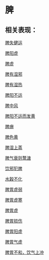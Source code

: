# 脾## 相关表现： [脾失健运](https://www.gmzyjc.com/search/result?wd=脾失健运)[脾阳虚](https://www.gmzyjc.com/search/result?wd=脾阳虚)[脾虚](https://www.gmzyjc.com/search/result?wd=脾虚)[脾有湿邪](https://www.gmzyjc.com/search/result?wd=脾有湿邪)[脾有湿热](https://www.gmzyjc.com/search/result?wd=脾有湿热)[脾阳不运](https://www.gmzyjc.com/search/result?wd=脾阳不运)[脾中风](https://www.gmzyjc.com/search/result?wd=脾中风)[脾阳不运而发黄](https://www.gmzyjc.com/search/result?wd=脾阳不运而发黄)[脾痹](https://www.gmzyjc.com/search/result?wd=脾痹)[脾色黄](https://www.gmzyjc.com/search/result?wd=脾色黄)[脾湿上蒸](https://www.gmzyjc.com/search/result?wd=脾湿上蒸)[脾气衰则鹜溏](https://www.gmzyjc.com/search/result?wd=脾气衰则鹜溏)[饮邪犯脾](https://www.gmzyjc.com/search/result?wd=饮邪犯脾)[水穀不化](https://www.gmzyjc.com/search/result?wd=水穀不化)[脾胃虚弱](https://www.gmzyjc.com/search/result?wd=脾胃虚弱)[脾胃虚寒](https://www.gmzyjc.com/search/result?wd=脾胃虚寒)[脾胃虚](https://www.gmzyjc.com/search/result?wd=脾胃虚)[脾胃损伤](https://www.gmzyjc.com/search/result?wd=脾胃损伤)[脾胃阳虚](https://www.gmzyjc.com/search/result?wd=脾胃阳虚)[脾胃气虚](https://www.gmzyjc.com/search/result?wd=脾胃气虚)[脾胃不和，饮气上冲](https://www.gmzyjc.com/search/result?wd=脾胃不和，饮气上冲)
